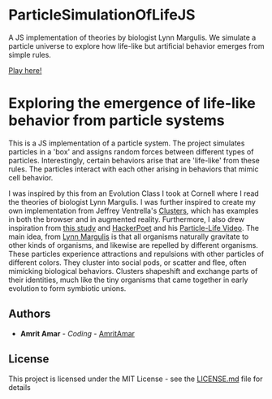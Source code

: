 # ParticleSimulationOfLifeJS
A JS implementation of theories by biologist Lynn Margulis. We simulate a particle universe to explore how life-like but artificial behavior emerges from simple rules.

[Play here!](https://editor.p5js.org/AmritAmar/present/-L9i8L96T)

# Exploring the emergence of life-like behavior from particle systems

This is a JS implementation of a particle system. The project simulates particles in a 'box' and assigns random forces between different types of particles. Interestingly, certain behaviors arise that are 'life-like' from these rules. The particles interact with each other arising in behaviors that mimic cell behavior. 

I was inspired by this from an Evolution Class I took at Cornell where I read the theories of biologist Lynn Margulis. I was further inspired to create my own implementation from Jeffrey Ventrella's [Clusters](http://www.ventrella.com/Clusters/), which has examples in both the browser and in augmented reality. Furthermore, I also drew inspiration from [this study](http://zool33.uni-graz.at/artlife/PPS) and [HackerPoet](https://github.com/HackerPoet/) and his [Particle-Life Video](https://www.youtube.com/watch?v=Z_zmZ23grXE). The main idea, from [Lynn Margulis](https://evolution.berkeley.edu/evolibrary/article/history_24) is that all organisms naturally gravitate to other kinds of organisms, and likewise are repelled by different organisms. These particles experience attractions and repulsions with other particles of different colors. They cluster into social pods, or scatter and flee, often mimicking biological behaviors. Clusters shapeshift and exchange parts of their identities, much like the tiny organisms that came together in early evolution to form symbiotic unions.

## Authors

* **Amrit Amar** - *Coding* - [AmritAmar](https://github.com/AmritAmar)

## License

This project is licensed under the MIT License - see the [LICENSE.md](LICENSE.md) file for details
